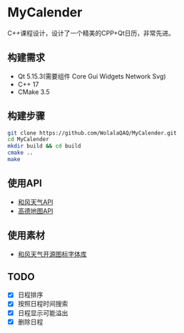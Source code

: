 # MyCalender

C++课程设计，设计了一个精美的CPP+Qt日历，非常先进。

## 构建需求

- Qt 5.15.3(需要组件 Core Gui Widgets Network Svg)
- C++ 17
- CMake 3.5

## 构建步骤

```bash 
git clone https://github.com/WolalaQAQ/MyCalender.git
cd MyCalender
mkdir build && cd build
cmake ..
make
```

## 使用API

- [和风天气API](https://dev.qweather.com/)
- [高德地图API](https://lbs.amap.com/)

## 使用素材

- [和风天气开源图标字体库](https://icons.qweather.com/)

## TODO

- [x] 日程排序
- [x] 按照日程时间搜索
- [x] 日程显示可能溢出
- [x] 删除日程